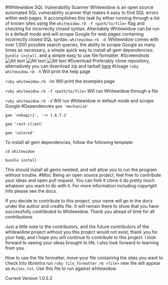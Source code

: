 #Whitewidow SQL Vulnerability Scanner
Whitewidow is an open source automated SQL vulnerability scanner that makes it easy to find SQL errors within web pages.
It accomplishes this task by either running through a list of known sites using the `whitewidow.rb -f <path/to/file>`
flag and checking for incorrectly closed syntax. Alternately Whitewidow can be run in a default mode and will scrape
Google for web pages containing incorrectly closed SQL syntax: `whitewidow.rb -d`. Whitewidow comes with over 1,000
possible search queries, the ability to scrape Google as many times as necessary, a simple quick way to install all
gem dependencies: `bundle install`, and a simple easy to use file formatter.
#Screenshots
![Alt text](http://s27.postimg.org/6eklae1vn/githubpic3.jpg "Credits, legal, TOS")
![Alt text](http://s8.postimg.org/bla4ebk6d/githubpic.jpg "Default Mode")
![Alt text](http://s16.postimg.org/bpfx65cad/githubpic2.jpg "File Mode")
#Download
Preferably clone repository, alternatively you can download zip and tarball [here](https://github.com/Ekultek/whitewidow/releases/tag/1.0.5.2)
#Usage
`ruby whitewidow.rb -h` Will print the help page

`ruby whitewidow.rb -hh` Will print the examples page

`ruby whitewidow.rb -f <path/to/file>` Will run Whitewidow through a file

`ruby whitewidow.rb -d` Will run Whitewidow in default mode and scrape Google
#Dependencies
`gem 'mechanize'`

`gem 'nokogiri', '~> 1.6.7.2'`

`gem 'rest-client'`

`gem 'colored'`

To install all gem dependencies, follow the following template:

`cd whitewidow`

`bundle install`

This should install all gems needed, and will allow you to run the program without trouble.
#Misc
Being an open source project, feel free to contribute your ideas and open pull request. You can fork it clone it do pretty
much whatever you want to do with it. For more information including copyright info please see the docs.

If you decide
to contribute to this project, your name will go in the docs under the author and credits file. It will remain there to
show that you have successfully contributed to Whitewidow. Thank you ahead of time for all contributions

Just a little note to the contributors, and the future contributors of the whitewidow project without you this project
would not exist, thank you for your help, and I hope you will continue to contribute to this project. I look forward to
seeing your ideas brought to life. I also look forward to learning from you.

How to use the file formatter, move your file containing the sites you want to check into lib/extra run `ruby file_formatter.rb <file>`
new file will appear as `#sites.txt`. Use this file to run against whitewidow.

Current Version 1.0.5.2
